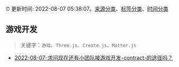 :alarm_clock: 更新时间: 2022-08-07 05:38:07。[来源分类](../README.md)、[标签分类](../TAGS.md)、[时间分类](../TIMELINE.md)

## 游戏开发


> 关键字：`游戏`、`Three.js`、`Create.js`、`Matter.js`



- [2022-08-07-求问现在还有小团队接游戏开发-contract-的途径吗？](https://www.v2ex.com/t/871211) 